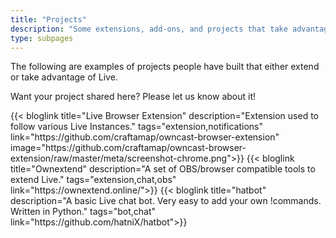 ```yaml
---
title: "Projects"
description: "Some extensions, add-ons, and projects that take advantage of Live."
type: subpages
---
```


The following are examples of projects people have built that either extend or take advantage of Live.

Want your project shared here? Please let us know about it!

<div id="blog-previews">
    <section class="cards-wrapper">
        {{< bloglink title="Live Browser Extension" description="Extension used to follow various Live Instances." tags="extension,notifications" link="https://github.com/craftamap/owncast-browser-extension" image="https://github.com/craftamap/owncast-browser-extension/raw/master/meta/screenshot-chrome.png">}}
        {{< bloglink title="Ownextend" description="A set of OBS/browser compatible tools to extend Live." tags="extension,chat,obs" link="https://ownextend.online/">}}
        {{< bloglink title="hatbot" description="A basic Live chat bot. Very easy to add your own !commands. Written in Python." tags="bot,chat" link="https://github.com/hatniX/hatbot">}}
    </section>
</div>
